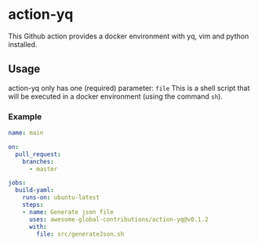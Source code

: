 # action-yq

This Github action provides a docker environment with yq, vim and python
installed.

## Usage

action-yq only has one (required) parameter: `file`
This is a shell script that will be executed in a docker environment (using the command `sh`).

### Example

```yaml
name: main

on:
  pull_request:
    branches:
      - master

jobs:
  build-yaml:
    runs-on: ubuntu-latest
    steps:
    - name: Generate json file
      uses: awesome-global-contributions/action-yq@v0.1.2
      with:
        file: src/generateJson.sh
```

